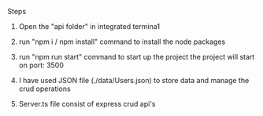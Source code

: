 Steps

1. Open the "api folder" in integrated termina1

2. run "npm i / npm install" command to install the node packages

3. run "npm run start" command to start up the project
  the project will start on port: 3500

4. I have used JSON file (./data/Users.json) to store data and manage the crud operations

5. Server.ts file consist of express crud api's